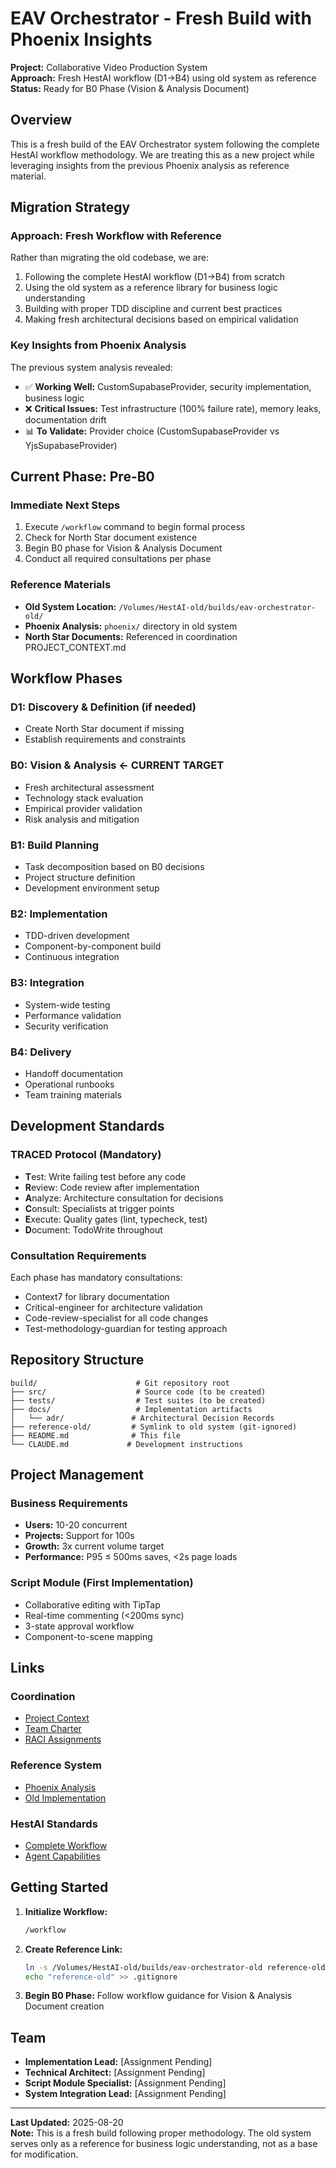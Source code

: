 # EAV Orchestrator - Fresh Build with Phoenix Insights

**Project:** Collaborative Video Production System  
**Approach:** Fresh HestAI workflow (D1→B4) using old system as reference  
**Status:** Ready for B0 Phase (Vision & Analysis Document)

## Overview

This is a fresh build of the EAV Orchestrator system following the complete HestAI workflow methodology. We are treating this as a new project while leveraging insights from the previous Phoenix analysis as reference material.

## Migration Strategy

### Approach: Fresh Workflow with Reference
Rather than migrating the old codebase, we are:
1. Following the complete HestAI workflow (D1→B4) from scratch
2. Using the old system as a reference library for business logic understanding
3. Building with proper TDD discipline and current best practices
4. Making fresh architectural decisions based on empirical validation

### Key Insights from Phoenix Analysis
The previous system analysis revealed:
- ✅ **Working Well:** CustomSupabaseProvider, security implementation, business logic
- ❌ **Critical Issues:** Test infrastructure (100% failure rate), memory leaks, documentation drift
- 📊 **To Validate:** Provider choice (CustomSupabaseProvider vs YjsSupabaseProvider)

## Current Phase: Pre-B0

### Immediate Next Steps
1. Execute `/workflow` command to begin formal process
2. Check for North Star document existence
3. Begin B0 phase for Vision & Analysis Document
4. Conduct all required consultations per phase

### Reference Materials
- **Old System Location:** `/Volumes/HestAI-old/builds/eav-orchestrator-old/`
- **Phoenix Analysis:** `phoenix/` directory in old system
- **North Star Documents:** Referenced in coordination PROJECT_CONTEXT.md

## Workflow Phases

### D1: Discovery & Definition (if needed)
- Create North Star document if missing
- Establish requirements and constraints

### B0: Vision & Analysis ← **CURRENT TARGET**
- Fresh architectural assessment
- Technology stack evaluation
- Empirical provider validation
- Risk analysis and mitigation

### B1: Build Planning
- Task decomposition based on B0 decisions
- Project structure definition
- Development environment setup

### B2: Implementation
- TDD-driven development
- Component-by-component build
- Continuous integration

### B3: Integration
- System-wide testing
- Performance validation
- Security verification

### B4: Delivery
- Handoff documentation
- Operational runbooks
- Team training materials

## Development Standards

### TRACED Protocol (Mandatory)
- **T**est: Write failing test before any code
- **R**eview: Code review after implementation
- **A**nalyze: Architecture consultation for decisions
- **C**onsult: Specialists at trigger points
- **E**xecute: Quality gates (lint, typecheck, test)
- **D**ocument: TodoWrite throughout

### Consultation Requirements
Each phase has mandatory consultations:
- Context7 for library documentation
- Critical-engineer for architecture validation
- Code-review-specialist for all code changes
- Test-methodology-guardian for testing approach

## Repository Structure

```
build/                      # Git repository root
├── src/                    # Source code (to be created)
├── tests/                  # Test suites (to be created)
├── docs/                   # Implementation artifacts
│   └── adr/               # Architectural Decision Records
├── reference-old/         # Symlink to old system (git-ignored)
├── README.md              # This file
└── CLAUDE.md             # Development instructions
```

## Project Management

### Business Requirements
- **Users:** 10-20 concurrent
- **Projects:** Support for 100s
- **Growth:** 3x current volume target
- **Performance:** P95 ≤ 500ms saves, <2s page loads

### Script Module (First Implementation)
- Collaborative editing with TipTap
- Real-time commenting (<200ms sync)
- 3-state approval workflow
- Component-to-scene mapping

## Links

### Coordination
- [Project Context](/.coord/PROJECT_CONTEXT.md)
- [Team Charter](/.coord/CHARTER.md)
- [RACI Assignments](/.coord/ASSIGNMENTS.md)

### Reference System
- [Phoenix Analysis](/Volumes/HestAI-old/builds/eav-orchestrator-old/phoenix/)
- [Old Implementation](/Volumes/HestAI-old/builds/eav-orchestrator-old/modules/)

### HestAI Standards
- [Complete Workflow](/Volumes/HestAI/docs/HESTAI_COMPLETE_WORKFLOW.md)
- [Agent Capabilities](/Volumes/HestAI/docs/guides/AGENT_CAPABILITY_LOOKUP.oct.md)

## Getting Started

1. **Initialize Workflow:**
   ```bash
   /workflow
   ```

2. **Create Reference Link:**
   ```bash
   ln -s /Volumes/HestAI-old/builds/eav-orchestrator-old reference-old
   echo "reference-old" >> .gitignore
   ```

3. **Begin B0 Phase:**
   Follow workflow guidance for Vision & Analysis Document creation

## Team

- **Implementation Lead:** [Assignment Pending]
- **Technical Architect:** [Assignment Pending]
- **Script Module Specialist:** [Assignment Pending]
- **System Integration Lead:** [Assignment Pending]

---

**Last Updated:** 2025-08-20  
**Note:** This is a fresh build following proper methodology. The old system serves only as a reference for business logic understanding, not as a base for modification.